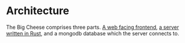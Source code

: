 
# Architecture

The Big Cheese comprises three parts. [A web facing frontend](../client),
[a server written in Rust](../server), and a mongodb database which the server
connects to. 